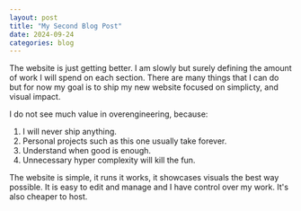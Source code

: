 ```yaml
---
layout: post
title: "My Second Blog Post"
date: 2024-09-24
categories: blog
---
```

The website is just getting better. I am slowly but surely defining the amount of work I will spend on each section. There are many things that I can do but for now my goal is to ship my new website focused on simplicty, and visual impact. 

I do not see much value in overengineering, because: 

1. I will never ship anything. 
2. Personal projects such as this one usually take forever.
3. Understand when good is enough. 
4. Unnecessary hyper complexity will kill the fun.

The website is simple, it runs it works, it showcases visuals the best way possible. It is easy to edit and manage and I have control over my work. It's also cheaper to host. 